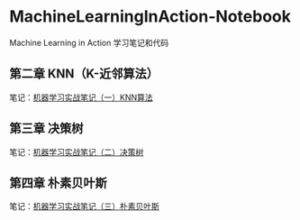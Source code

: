 # MachineLearningInAction-Notebook
Machine Learning in Action 学习笔记和代码
## 第二章 KNN（K-近邻算法）
笔记：[机器学习实战笔记（一）KNN算法][1]
## 第三章 决策树
笔记：[机器学习实战笔记（二）决策树][2]
## 第四章 朴素贝叶斯
笔记：[机器学习实战笔记（三）朴素贝叶斯][3]

  [1]: https://blog.csdn.net/whjkm/article/details/80061382
  [2]: https://blog.csdn.net/whjkm/article/details/80188666
  [3]: https://blog.csdn.net/whjkm/article/details/80409119